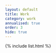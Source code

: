 ```yaml
---
layout: default
title: Work
category: work
annualised: true
order: 3
hide: true
---
```


{% include list.html %}
